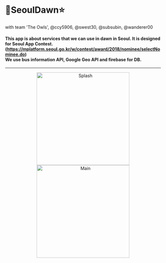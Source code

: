 # 🌙SeoulDawn⭐
with team 'The Owls', @ccy5906, @swest30, @subsubin, @wanderer00

#### This app is about services that we can use in dawn in Seoul. It is designed for Seoul App Contest. (https://mplatform.seoul.go.kr/w/contest/award/2018/nominee/selectNominee.do) <br> We use bus information API, Google Geo API and firebase for DB.
***
<p align="center">
<img src="http://drive.google.com/uc?export=view&id=1-rAaCBPg63CrreUWpJTXML6IekpSMgOX" width="300px" alt="Splash" margin-right:30px/>
<img src="http://drive.google.com/uc?export=view&id=1fMYKI0Ij3_9QyH-TkldsDUZlRk60codi" width="300px" alt="Main" hspace="20px"/>
</p>
